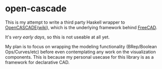 # open-cascade

This is my attempt to write a third party Haskell wrapper to [OpenCASCADE](https://www.opencascade.com/)([wiki](https://en.wikipedia.org/wiki/Open_Cascade_Technology)), which is the underlying framework behind [FreeCAD](https://www.freecad.org/).

It's _very early days_, so this is not useable at all yet.

My plan is to focus on wrapping the modeling functionality (BRep/Boolean Ops/Curves/etc) before even contemplating any work on the visualization components. This is because my personal usecase for this library is as a framework for declarative CAD. 
